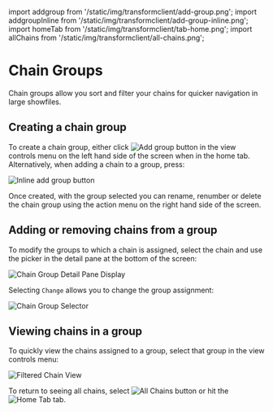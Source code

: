 import addgroup from '/static/img/transformclient/add-group.png';
import addgroupInline from '/static/img/transformclient/add-group-inline.png';
import homeTab from '/static/img/transformclient/tab-home.png';
import allChains from '/static/img/transformclient/all-chains.png';

# Chain Groups

Chain groups allow you sort and filter your chains for quicker navigation in large showfiles.

## Creating a chain group

To create a chain group, either click <img src={addgroup} alt="Add group button" /> in the view controls menu on the left hand side of the screen when in the home tab. Alternatively, when adding a chain to a group, press:

<img src={addgroupInline} alt="Inline add group button" />

Once created, with the group selected you can rename, renumber or delete the chain group
using the action menu on the right hand side of the screen.

## Adding or removing chains from a group

To modify the groups to which a chain is assigned, select the chain and use the picker in
the detail pane at the bottom of the screen:

![Chain Group Detail Pane Display](/img/transformclient/groups-shown.png)

Selecting `Change` allows you to change the group assignment:

![Chain Group Selector](/img/transformclient/group-selector.png)

## Viewing chains in a group

To quickly view the chains assigned to a group, select that group in the view controls menu:

![Filtered Chain View](/img/transformclient/chains-filtered-big.png)

To return to seeing all chains, select <img src={allChains} alt="All Chains button" /> or hit the <img src={homeTab} alt="Home Tab" /> tab.
